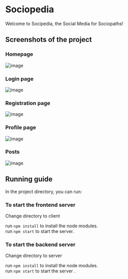 # Sociopedia

Welcome to Socipedia, the Social Media for Sociopaths!

## Screenshots of the project

### Homepage

![image](https://github.com/vishalthakurani110203/Synergosty_WebApp_New/assets/153543970/bec5f7cc-b140-4a98-87d1-0f52f2587605)

### Login page

![image](https://github.com/vishalthakurani110203/Synergosty_WebApp_New/assets/153543970/b934db56-4c22-440e-8e5e-57659de83ebb)

### Registration page

![image](https://github.com/vishalthakurani110203/Synergosty_WebApp_New/assets/153543970/7c938466-bcdc-4377-96ea-7e856e678db1)

### Profile page

![image](https://github.com/vishalthakurani110203/Synergosty_WebApp_New/assets/153543970/6f01d399-e94a-4cd5-9089-a4b715c92ea3)

### Posts

![image](https://github.com/vishalthakurani110203/Synergosty_WebApp_New/assets/153543970/54561628-ad5d-4759-811a-9805aa99ed7a)

## Running guide

In the project directory, you can run:

### To start the frontend server

Change directory to client

run `npm install` to install the node modules.\
run `npm start` to start the server.

### To start the backend server

Change directory to server

run `npm install` to install the node modules.\
run `npm start` to start the server .
